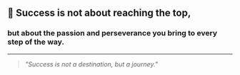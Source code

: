 ## 🌟 Success is not about reaching the top,  
### but about the **passion** and **perseverance** you bring to every step of the way.

---

> _"Success is not a destination, but a journey."_  

